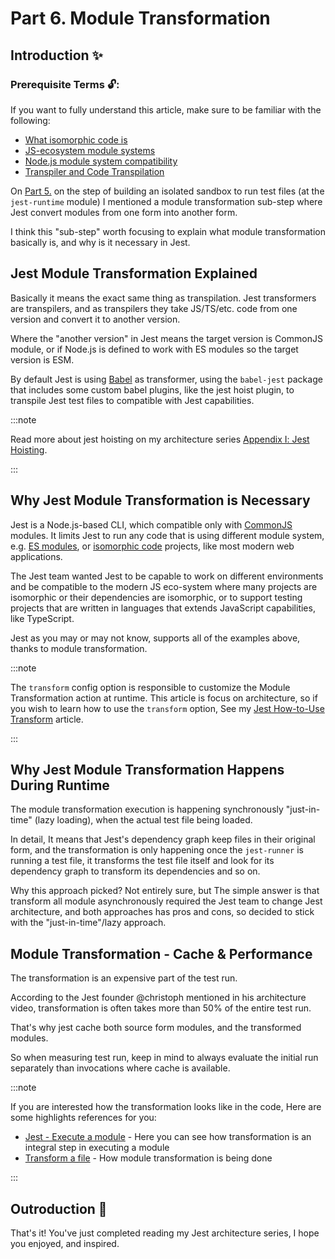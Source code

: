 # Part 6. Module Transformation

## Introduction ✨

### Prerequisite Terms 🔓:

If you want to fully understand this article, make sure to be familiar with the following:

- [What isomorphic code is](../../../foundations/bundlers-and-the-isomorphic-code-confusion.md)
- [JS-ecosystem module systems](../../../foundations/javascript-module-systems-explained.md)
- [Node.js module system compatibility](../../../foundations/modules/nodejs-modules-support.md)
- [Transpiler and Code Transpilation](../../../foundations/transpiler.md)

On [Part 5.](./part-5-the-runtime-environment.md) on the step of building an isolated sandbox to run test files (at the `jest-runtime` module) I mentioned a module transformation sub-step where Jest convert modules from one form into another form.

I think this "sub-step" worth focusing to explain what module transformation basically is, and why is it necessary in Jest.

## Jest Module Transformation Explained

Basically it means the exact same thing as transpilation.
Jest transformers are transpilers, and as transpilers they take JS/TS/etc. code from one version and convert it to another version.

Where the "another version" in Jest means the target version is CommonJS module, or if Node.js is defined to work with ES modules so the target version is ESM.

By default Jest is using [Babel](https://babeljs.io) as transformer, using the `babel-jest` package that includes some custom babel plugins, like the jest hoist plugin, to transpile Jest test files to compatible with Jest capabilities.

:::note

Read more about jest hoisting on my architecture series [Appendix Ⅰ: Jest Hoisting](./appendix-1-hoisting.md).

:::

## Why Jest Module Transformation is Necessary

Jest is a Node.js-based CLI, which compatible only with [CommonJS](../../../foundations/javascript-module-systems-explained.md) modules. It limits Jest to run any code that is using different module system, e.g. [ES modules](../../../foundations/javascript-module-systems-explained.md),
or [isomorphic code](../../../foundations/bundlers-and-the-isomorphic-code-confusion.md) projects, like most modern web applications.

The Jest team wanted Jest to be capable to work on different environments and be compatible to the modern JS eco-system where many projects are isomorphic or their dependencies are isomorphic, or to support testing projects that are written in languages that extends JavaScript capabilities, like TypeScript.

Jest as you may or may not know, supports all of the examples above, thanks to module transformation.

:::note

The `transform` config option is responsible to customize the Module Transformation action at runtime.
This article is focus on architecture, so if you wish to learn how to use the `transform` option, See my [Jest How-to-Use Transform](../how-to-use/transform.md) article.

:::

## Why Jest Module Transformation Happens During Runtime

The module transformation execution is happening synchronously "just-in-time" (lazy loading), when the actual test file being loaded.

In detail, It means that Jest's dependency graph keep files in their original form, and the transformation is only happening once the `jest-runner` is running a test file, it transforms the test file itself and look for its dependency graph to transform its dependencies and so on.

Why this approach picked? Not entirely sure, but The simple answer is that transform all module asynchronously required the Jest team to change Jest architecture, and both approaches has pros and cons, so decided to stick with the "just-in-time"/lazy approach.

## Module Transformation - Cache & Performance

The transformation is an expensive part of the test run.

According to the Jest founder @christoph mentioned in his architecture video, transformation is often takes more than 50% of the entire test run.

That's why jest cache both source form modules, and the transformed modules.

So when measuring test run, keep in mind to always evaluate the initial run separately than invocations where cache is available.

:::note

If you are interested how the transformation looks like in the code,
Here are some highlights references for you:

- [Jest - Execute a module](https://github.com/facebook/jest/blob/main/packages/jest-runtime/src/index.ts#L1390-L1503) - Here you can see how transformation is an integral step in executing a module
- [Transform a file](https://github.com/facebook/jest/blob/main/packages/jest-runtime/src/index.ts#L1505-L1571) - How module transformation is being done

:::

## Outroduction 👋

That's it!
You've just completed reading my Jest architecture series, I hope you enjoyed, and inspired.
